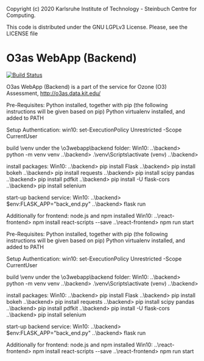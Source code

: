 Copyright (c) 2020 Karlsruhe Institute of Technology - Steinbuch Centre for Computing.

This code is distributed under the GNU LGPLv3 License. Please, see the LICENSE file

# O3as WebApp (Backend)
[![Build Status](https://jenkins.eosc-synergy.eu/buildStatus/icon?job=eosc-synergy-org%2Fo3webapp-be%2Ftest)](https://jenkins.eosc-synergy.eu/job/eosc-synergy-org/job/o3webapp-be/job/test/)

O3as WebApp (Backend) is a part of the service for Ozone (O3) Assessment, http://o3as.data.kit.edu/

Pre-Requisites:
Python installed, together with pip (the following instructions will be given based on pip)
Python virtualenv installed, and added to PATH

Setup Authentication:
win10: 
set-ExecutionPolicy Unrestricted -Scope CurrentUser

build \venv under the \o3webapp\backend folder:
Win10: 
..\backend> python -m venv venv
..\backend> .\venv\Scripts\activate
(venv) ..\backend>

install packages:
Win10:
..\backend> pip install Flask
..\backend> pip install bokeh
..\backend> pip install requests
..\backend> pip install scipy pandas
..\backend> pip install pdfkit
..\backend> pip install -U flask-cors
..\backend> pip install selenium

start-up backend service:
Win10:
..\backend> $env:FLASK_APP="back_end.py"
..\backend> flask run

Additionally for frontend:
node.js and npm installed
Win10:
..\react-frontend> npm install react-scripts --save
..\react-frontend> npm run start

Pre-Requisites:
Python installed, together with pip (the following instructions will be given based on pip)
Python virtualenv installed, and added to PATH

Setup Authentication:
win10: 
set-ExecutionPolicy Unrestricted -Scope CurrentUser

build \venv under the \o3webapp\backend folder:
Win10: 
..\backend> python -m venv venv
..\backend> .\venv\Scripts\activate
(venv) ..\backend>

install packages:
Win10:
..\backend> pip install Flask
..\backend> pip install bokeh
..\backend> pip install requests
..\backend> pip install scipy pandas
..\backend> pip install pdfkit
..\backend> pip install -U flask-cors
..\backend> pip install selenium

start-up backend service:
Win10:
..\backend> $env:FLASK_APP="back_end.py"
..\backend> flask run

Additionally for frontend:
node.js and npm installed
Win10:
..\react-frontend> npm install react-scripts --save
..\react-frontend> npm run start

